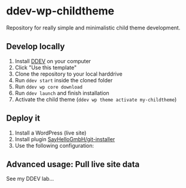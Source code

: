 # ddev-wp-childtheme
Repository for really simple and minimalistic child theme development.

## Develop locally

1. Install [DDEV](https://ddev.readthedocs.io/en/latest/users/install/ddev-installation/) on your computer
1. Click "Use this template"
1. Clone the repository to your local harddrive
1. Run `ddev start` inside the cloned folder
1. Run `ddev wp core download`
1. Run `ddev launch` and finish installation
1. Activate the child theme (`ddev wp theme activate my-childtheme`)


## Deploy it

1. Install a WordPress (live site)
1. Install plugin [SayHelloGmbH/git-installer](https://github.com/SayHelloGmbH/git-installer)
1. Use the following configuration:




## Advanced usage: Pull live site data



See my DDEV lab... 